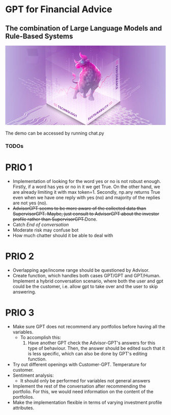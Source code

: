 # GPT for Financial Advice
## The combination of Large Language Models and Rule-Based Systems

![Cover.jpg](https://github.com/HSLU-IFZ-Competence-Center-Investments/GPT_for_Financial_Advice/blob/main/Images/Cover.jpg)

The demo can be accessed by running chat.py

### TODOs

# PRIO 1

- Implementation of looking for the word yes or no is not robust enough. Firstly, if a word has yes or no in it we get True. On the other hand, we are already limiting it with max token=1. Secondly, np.any returns True even when we have one reply with yes (no) and majority of the replies are not yes (no).
- <s>AdvisorGPT seems to be more aware of the collected data than SupervisorGPT. Maybe, just consult to AdvisorGPT about the investor profile rather than SupervisorGPT.</s>Done.
- Catch *End of conversation*
- Moderate risk may confuse bot
- How much chatter should it be able to deal with

# PRIO 2
- Overlapping age/income range should be questioned by Advisor.
- Create function, which handles both cases GPT/GPT and GPT/Human. Implement a hybrid conversation scenario, where both the user and gpt could be the customer, i.e. allow gpt to take over and the user to skip answering. 

# PRIO 3
- Make sure GPT does not recommend any portfolios before having all the variables.
    -  To accomplish this: 
        1. Have another GPT check the Advisor-GPT's answers for this type of behaviour. Then, the answer should be edited such that it is less specific, which can also be done by GPT's editing function.
- Try out different openings with Customer-GPT. Temperature for customer.
- Sentiment analysis:
    - It should only be performed for variables not general answers
- Implement the rest of the conversation after recommending the portfolio. For this, we would need information on the content of the portfolios.
- Make the implementation flexible in terms of varying investment profile attributes.













